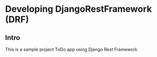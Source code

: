 # Developing DjangoRestFramework (DRF)

## Intro
This is a sample project ToDo app using Django Rest Framework 
